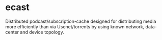 ecast
=====

Distributed podcast/subscription-cache designed for distributing media more efficiently than via Usenet/torrents by using known network, data-center and device topology.
